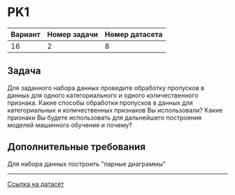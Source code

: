 # PK1

| Вариант | Номер задачи | Номер датасета |
| ------- | ------------ | -------------- |
| 16      | 2            | 8              |

## Задача

Для заданного набора данных проведите обработку пропусков в данных для одного категориального и одного количественного признака. Какие способы обработки пропусков в данных для категориальных и количественных признаков Вы использовали? Какие признаки Вы будете использовать для дальнейшего построения моделей машинного обучения и почему?

## Дополнительные требования

Для набора данных построить "парные диаграммы"

---

[Ссылка на датасет](https://www.kaggle.com/datasets/altavish/boston-housing-dataset)
